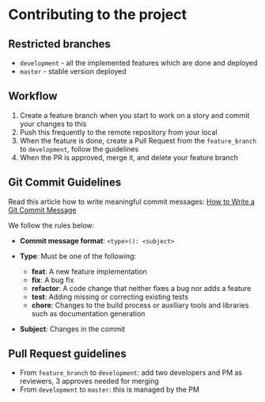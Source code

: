 # Contributing to the project

## Restricted branches
- `development` - all the implemented features which are done and deployed
- `master` - stable version deployed

## Workflow

1. Create a feature branch when you start to work on a story and commit your changes to this
2. Push this frequently to the remote repository from your local
2. When the feature is done, create a Pull Request from the `feature_branch` to `development`, follow the guidelines
3. When the PR is approved, merge it, and delete your feature branch

## Git Commit Guidelines

Read this article how to write meaningful commit messages:
[How to Write a Git Commit Message](https://chris.beams.io/posts/git-commit/)

We follow the rules below:
- **Commit message format**: `<type>(): <subject>`

-  **Type**: Must be one of the following:
   -  **feat**: A new feature implementation
   -  **fix**: A bug fix
   -  **refactor**: A code change that neither fixes a bug nor adds a feature
   -  **test**: Adding missing or correcting existing tests
   -  **chore**: Changes to the build process or auxiliary tools and libraries such as documentation generation

- **Subject**: Changes in the commit

## Pull Request guidelines

- From `feature_branch` to `development`: add two developers and PM as reviewers, 3 approves needed for merging
- From `development` to `master`: this is managed by the PM

